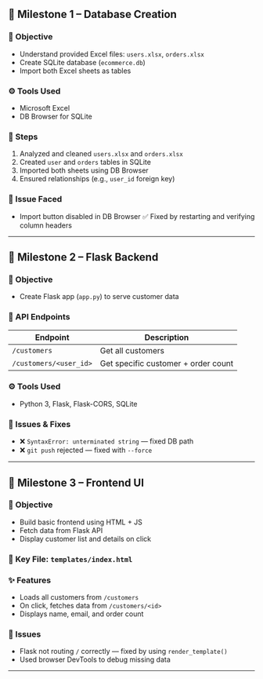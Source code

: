 ## 🔹 Milestone 1 – Database Creation

### 🎯 Objective
- Understand provided Excel files: `users.xlsx`, `orders.xlsx`
- Create SQLite database (`ecommerce.db`)
- Import both Excel sheets as tables

### ⚙️ Tools Used
- Microsoft Excel
- DB Browser for SQLite

### 🧪 Steps
1. Analyzed and cleaned `users.xlsx` and `orders.xlsx`
2. Created `user` and `orders` tables in SQLite
3. Imported both sheets using DB Browser
4. Ensured relationships (e.g., `user_id` foreign key)

### 🐞 Issue Faced
- Import button disabled in DB Browser
✅ Fixed by restarting and verifying column headers

---

## 🔹 Milestone 2 – Flask Backend

### 🎯 Objective
- Create Flask app (`app.py`) to serve customer data

### 🔌 API Endpoints

| Endpoint               | Description                            |
|------------------------|----------------------------------------|
| `/customers`           | Get all customers                      |
| `/customers/<user_id>` | Get specific customer + order count    |

### ⚙️ Tools Used
- Python 3, Flask, Flask-CORS, SQLite

### 🐞 Issues & Fixes
- ❌ `SyntaxError: unterminated string` — fixed DB path
- ❌ `git push` rejected — fixed with `--force`

---

## 🔹 Milestone 3 – Frontend UI

### 🎯 Objective
- Build basic frontend using HTML + JS
- Fetch data from Flask API
- Display customer list and details on click

### 📁 Key File: `templates/index.html`

### ✨ Features
- Loads all customers from `/customers`
- On click, fetches data from `/customers/<id>`
- Displays name, email, and order count

### 🐞 Issues
- Flask not routing `/` correctly — fixed by using `render_template()`
- Used browser DevTools to debug missing data

---
